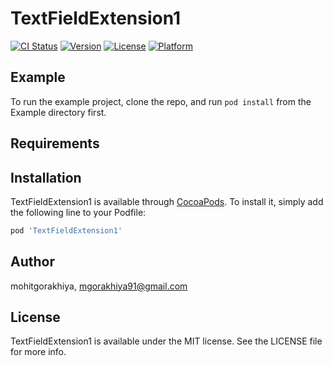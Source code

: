 # TextFieldExtension1

[![CI Status](https://img.shields.io/travis/mohitgorakhiya/TextFieldExtension1.svg?style=flat)](https://travis-ci.org/mohitgorakhiya/TextFieldExtension1)
[![Version](https://img.shields.io/cocoapods/v/TextFieldExtension1.svg?style=flat)](https://cocoapods.org/pods/TextFieldExtension1)
[![License](https://img.shields.io/cocoapods/l/TextFieldExtension1.svg?style=flat)](https://cocoapods.org/pods/TextFieldExtension1)
[![Platform](https://img.shields.io/cocoapods/p/TextFieldExtension1.svg?style=flat)](https://cocoapods.org/pods/TextFieldExtension1)

## Example

To run the example project, clone the repo, and run `pod install` from the Example directory first.

## Requirements

## Installation

TextFieldExtension1 is available through [CocoaPods](https://cocoapods.org). To install
it, simply add the following line to your Podfile:

```ruby
pod 'TextFieldExtension1'
```

## Author

mohitgorakhiya, mgorakhiya91@gmail.com

## License

TextFieldExtension1 is available under the MIT license. See the LICENSE file for more info.

